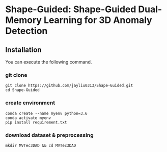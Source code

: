 # Shape-Guided: Shape-Guided Dual-Memory Learning for 3D Anomaly Detection

## Installation
You can execute the following command.
### git clone
```
git clone https://github.com/jayliu0313/Shape-Guided.git
cd Shape-Guided
```
### create environment
```
conda create --name myenv python=3.6
conda activate myenv
pip install requirement.txt
```
### download dataset & preprocessing
```
mkdir MVTec3DAD && cd MVTec3DAD

```
